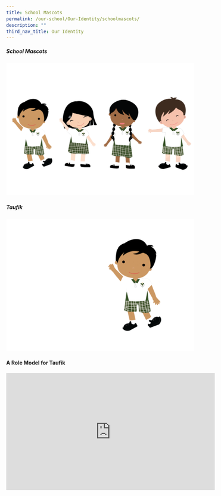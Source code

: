 ```yaml
---
title: School Mascots
permalink: /our-school/Our-Identity/schoolmascots/
description: ""
third_nav_title: Our Identity
---
```

##### School Mascots

![](/images/NoMask_TGPS%20Mascots_031221.png)


##### Taufik 

![](/images/NoMask_Taufik_HandUp.png)

#### **A Role Model for Taufik**

<p><iframe width="560" height="315" src="https://www.youtube.com/embed/-11ULaAeo3Y" title="YouTube video player" frameborder="0" allow="accelerometer; autoplay; clipboard-write; encrypted-media; gyroscope; picture-in-picture; web-share" allowfullscreen></iframe></p>
